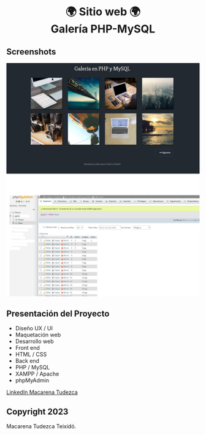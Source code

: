 <h1 align="center">🌍 Sitio web 🌍  <br>Galería PHP-MySQL</h1>

## Screenshots
![Galería PHP-MySQL](screenshot.jpg)
![Galería PHP-MySQL](screenshot2.jpg)

## Presentación del Proyecto

* Diseño UX / UI
* Maquetación web
* Desarrollo web
* Front end
* HTML / CSS
* Back end
* PHP / MySQL
* XAMPP / Apache
* phpMyAdmin

[LinkedIn Macarena Tudezca](https://www.linkedin.com/in/macarenatudezca/)
## Copyright 2023

Macarena Tudezca Teixidó.
